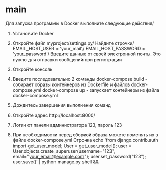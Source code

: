 # main
Для запуска программы в Docker выполните следующие действия/
1. Установите Docker
2. Откройте файл myproject/settings.py/
   Найдите строчки/
   EMAIL_HOST_USER = 'your_mail'/
   EMAIL_HOST_PASSWORD = 'your_password'/
   Введите данные от своей электронной почты. Это нужно для отправки сообщений при регистрации

3. Откройте консоль
4. Введите последовательно 2 команды
   docker-compose build  - собирает образы контейнеров из Dockerfile и файлов docker-compose.yml
   docker-compose up  - запускает контейнеры из файла docker-compose.yml

6. Дождитесь завершения выполнения команд
7. Откройте адрес http://localhost:8000/
8. Логин от панели администратора 123, пароль 123
9. При необходимости перед сборкой образа можете поменять их в файле docker-compose.yml
   Строчка  echo 'from django.contrib.auth import get_user_model; User = get_user_model(); user = User.objects.create_superuser(username=\"123\", email=\"your_email@example.com\"); user.set_password(\"123\"); user.save()' | python manage.py shell &&

   
    
